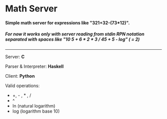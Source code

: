 # Math Server

#### Simple math server for expressions like "321+32-(73\*12)".

##### For now it works only with server reading from stdin RPN notation separated with spaces like "10 5 + 6 * 2 * 3 / 45 + 5 - log" ( = 2)
------------------------------------------
Server: __C__

Parser & Interpreter: __Haskell__

Client: __Python__

Valid operations:

- +, - , * , /
- ^
- ln (natural logarithm)
- log (logarithm base 10)
